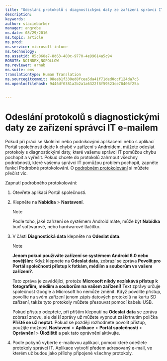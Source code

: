 ```yaml
---
title: "Odeslání protokolů s diagnostickými daty ze zařízení správci IT e-mailem | Microsoft Intune"
description: 
keywords: 
author: staciebarker
manager: angrobe
ms.date: 08/29/2016
ms.topic: article
ms.prod: 
ms.service: microsoft-intune
ms.technology: 
ms.assetid: 85c868e7-8d63-480c-9770-4e99614a5c94
ROBOTS: NOINDEX,NOFOLLOW
ms.reviewer: arnab
ms.suite: ems
translationtype: Human Translation
ms.sourcegitcommit: 08eeb1f330ed8fcea5da41f71ded0ccf124da7c5
ms.openlocfilehash: 9446df0381a2b2a1a6322f8f59523ce78406f25a


---
```



# Odeslání protokolů s diagnostickými daty ze zařízení správci IT e-mailem

Pokud při práci se školními nebo podnikovými aplikacemi nebo s aplikací Portál společnosti dojde k chybě v zařízení s Androidem, můžete odeslat protokoly s diagnostickými daty, které vašemu správci IT pomůžou chybu pochopit a vyřešit. Pokud chcete do protokolů zahrnout všechny podrobnosti, které vašemu správci IT pomůžou problém pochopit, zapněte funkci Podrobné protokolování. O [podrobném protokolování](use-verbose-logging-to-help-your-it-administrator-fix-device-issues-android.md) si můžete přečíst víc.

Zapnutí podrobného protokolování:

1.  Otevřete aplikaci Portál společnosti.

2.  Klepněte na **Nabídka** &gt; **Nastavení**.

    > [!NOTE]
    > Podle toho, jaké zařízení se systémem Android máte, může být **Nabídka** buď softwarové, nebo hardwarové tlačítko.

3.  V části **Diagnostická data** klepněte na **Odeslat data**.

    > [!NOTE]
    > **Jenom pokud používáte zařízení se systémem Android 6.0 nebo novějším:** Když klepnete na **Odeslat data**, zobrazí se zpráva **Povolit pro Portál společnosti přístup k fotkám, médiím a souborům ve vašem zařízení?**.

    Tato zpráva je zavádějící, protože **Microsoft nikdy nezískává přístup k fotografiím, médiím a souborům na vašem zařízení!** Text zprávy určuje společnost Google a Microsoft ho nemůže změnit.  Když povolíte přístup, povolíte na svém zařízení jenom zápis datových protokolů na kartu SD zařízení, takže tyto protokoly můžete přesouvat pomocí kabelu USB.

    Pokud přístup odepřete, při příštím klepnutí na **Odeslat data** se zpráva zobrazí znovu, ale další zprávy už můžete vypnout zaškrtnutím políčka **Příště se už neptat**.  Pokud se později rozhodnete povolit přístup, použijte možnost **Nastavení** &gt; **Aplikace** &gt; **Portál společnosti** &gt; **Oprávnění** &gt; **Úložiště** a pak tato oprávnění aktivujte.

4.  Podle pokynů vyberte e-mailovou aplikaci, pomocí které odešlete protokoly správci IT. Aplikace vytvoří předem adresovaný e-mail, ve kterém už budou jako přílohy připojené všechny protokoly.




<!--HONumber=Aug16_HO5-->


